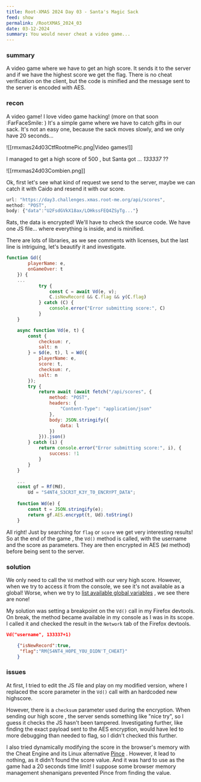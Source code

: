 ```yaml
---
title: Root-XMAS 2024 Day 03 - Santa's Magic Sack
feed: show
permalink: /RootXMAS_2024_03
date: 03-12-2024
summary: You would never cheat a video game...
---
```

### summary

A video game where we have to get an high score. 
It sends it to the server and if we have the highest score we get the flag.
There is no cheat verification on the client, but the code is minified and the message sent to the server is encoded with AES.
### recon

A video game! I love video game hacking! (more on that soon :FarFaceSmile: )
It's a simple game where we have to catch gifts in our sack. It's not an easy one, because the sack moves slowly, and we only have 20 seconds... 

![[rmxmas24d03CtfRootmePic.png|Video games!]]


I managed to get a high score of 500 , but Santa got ... *133337* ??

![[rmxmas24d03Combien.png]]


Ok, first let's see what kind of request we send to the server, maybe we can catch it with Caido and resend it with our score.

```js
url: "https://day3.challenges.xmas.root-me.org/api/scores",
method: "POST",
body: {"data":"U2FsdGVkX18ax/LOHkssFEQ4ZSyTg..."}
```

Rats, the data is encrypted! We'll have to check the source code.
We have one JS file... where everything is inside, and is minified.

There are lots of libraries, as we see comments with licenses, but the last line is intriguing, let's beautify it and investigate.

```js
function Gd({
        playerName: e,
        onGameOver: t
    }) {
    ...
            try {
                const C = await Vd(e, v);
                C.isNewRecord && C.flag && y(C.flag)
            } catch (C) {
                console.error("Error submitting score:", C)
            }
    }

    async function Vd(e, t) {
        const {
            checksum: r,
            salt: n
        } = $d(e, t), l = Wd({
            playerName: e,
            score: t,
            checksum: r,
            salt: n
        });
        try {
            return await (await fetch("/api/scores", {
                method: "POST",
                headers: {
                    "Content-Type": "application/json"
                },
                body: JSON.stringify({
                    data: l
                })
            })).json()
        } catch (i) {
            return console.error("Error submitting score:", i), {
                success: !1
            }
        }
    }

	...
    const gf = Rf(Md),
        Ud = "S4NT4_S3CR3T_K3Y_T0_ENCRYPT_DATA";
    
    function Wd(e) {
        const t = JSON.stringify(e);
        return gf.AES.encrypt(t, Ud).toString()
    }
```

All right! Just by searching for `flag`  or `score` we get very interesting results!
So at the end of the game , the `Vd()` method is called, with the username and the score as parameters. They are then encrypted in AES (`Wd` method) before being sent to the server.

### solution

We only need to call the  `Vd` method with our very high score.
However, when we try to access it from the console, we see it's not available as a global! 
Worse, when we try to [list available global variables](https://stackoverflow.com/a/52693392) , we see there are none!

My solution was setting a breakpoint on the `Vd()` call in my Firefox devtools. 
On break, the method became available in my console as I was in its scope. I called it and checked the result in the `Network` tab of the Firefox devtools.

```json
Vd("username", 133337+1)

	{"isNewRecord":true,
	 "flag":"RM{S4NT4_H0PE_Y0U_D1DN'T_CHEAT}"
	}
```

### issues 

At first, I tried to edit the JS file and play on my modified version, where I replaced the score parameter in the `Vd()` call with an hardcoded new highscore.

However, there is a `checksum` parameter used during the encryption. 
When sending our high score , the server sends something like "nice try", so I guess it checks the JS hasn't been tampered. 
Investigating further, like finding the exact payload sent to the AES encryption, would have led to more debugging than needed to flag, so I didn't checked this further.

I also tried dynamically modifying the score in the browser's memory with the Cheat Engine and its Linux alternative [Pince](https://github.com/korcankaraokcu/PINCE) . However, it lead to nothing, as it didn't found the score value. And it was hard to use as the game had a 20 seconds time limit! 
I suppose some browser memory management shenanigans prevented Pince from finding the value.